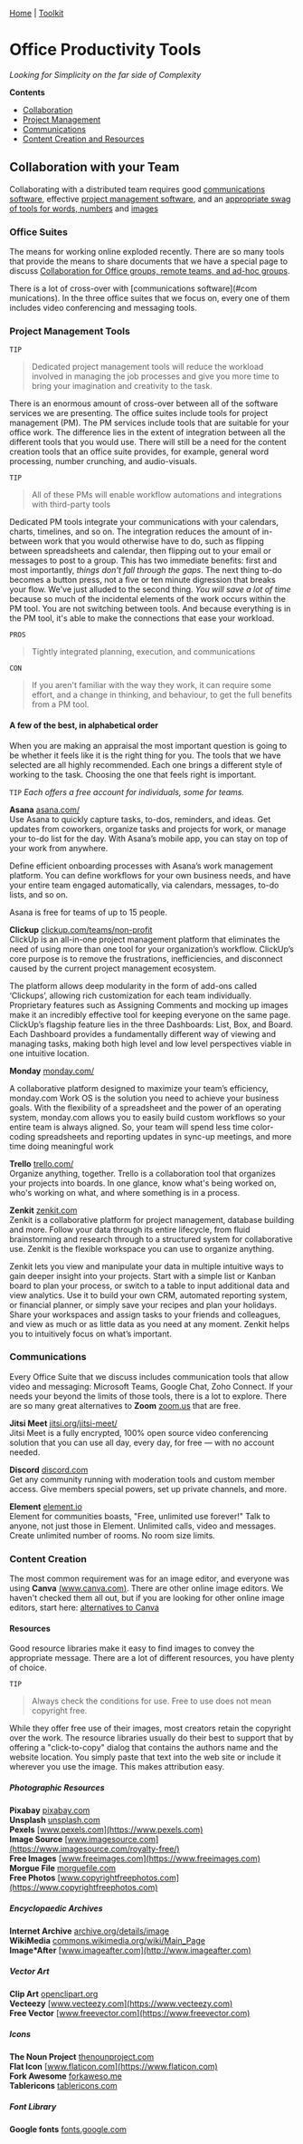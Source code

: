 [Home](index.md) | [Toolkit](Toolkit.md) 

# Office Productivity Tools

*Looking for Simplicity on the far side of Complexity*

**Contents**  
- [Collaboration](#collaboration)  
- [Project Management](#management)  
- [Communications](#communications)  
- [Content Creation and Resources](#avcontent)  


## Collaboration with your Team <a name="collaboration"></a>

Collaborating with a distributed team requires good [communications software](#communications), effective [project management software](#management), and an [appropriate swag of tools for words, numbers](#office) and [images](#avcontent) 


### Office Suites <a name="office"></a>
The means for working online exploded recently. There are so many tools that provide the means to share documents that we  have a special page to discuss [Collaboration for Office groups, remote teams, and ad-hoc groups](Collaboration.md).

There is a lot of cross-over with [communications software](#com	munications). In the three office suites that we focus on, every one of them includes video conferencing and messaging tools. 


### Project Management Tools <a name="management"></a>

``TIP``
>Dedicated project management tools will reduce the workload involved in managing the job processes and give you more time to bring your imagination and creativity to the task. 

There is an enormous amount of cross-over between all of the software services we are presenting. The office suites include tools for project management (PM). The PM services include tools that are suitable for your office work. The difference lies in the extent of integration between all the different tools that you would use. There will still be a need for the content creation tools that an office suite provides, for example, general word processing,  number crunching, and audio-visuals. 


``TIP`` 
>All of these PMs will enable workflow automations and integrations with third-party tools

Dedicated PM tools integrate your communications with your calendars, charts, timelines, and so on. The integration reduces the amount of in-between work that you would otherwise have to do, such as flipping between spreadsheets and calendar, then flipping out to your email or messages to post to a group. This has two immediate benefits: first and most importantly, *things don't fall through the gaps*. The next thing to-do becomes a button press, not a five or ten minute digression that breaks your flow. We've just alluded to the second thing. *You will save a lot of time* because so much of the incidental elements of the work occurs within the PM tool. You are not switching between tools. And because everything is in the PM tool, it's able to make the connections that ease your workload. 

``PROS``  
>Tightly integrated planning, execution, and communications 


``CON`` 
>If you aren't familiar with the way they work, it can require some effort, and a change in thinking, and behaviour, to get the full benefits from a PM tool.


#### A few of the best, in alphabetical order

When you are making an appraisal the most important question is going to be whether it feels like it is the right thing for you. The tools that we have selected are all highly recommended. Each one brings a different style of working to the task. Choosing the one that feels right is important. 

``TIP`` *Each offers a free account for individuals, some for teams.*


**Asana** [asana.com/](https://asana.com/)  
Use Asana to quickly capture tasks, to-dos, reminders, and ideas. Get updates from coworkers, organize tasks and projects for work, or manage your to-do list for the day. With Asana’s mobile app, you can stay on top of your work from anywhere. 

Define efficient onboarding processes with Asana’s work management platform. You can define workflows for your own business needs, and have your entire team engaged automatically, via calendars, messages, to-do lists, and so on. 

Asana is free for teams of up to 15 people. 


**Clickup** [clickup.com/teams/non-profit](https://clickup.com/teams/non-profit)  
ClickUp is an all-in-one project management platform that eliminates the need of using more than one tool for your organization’s workflow. ClickUp’s core purpose is to remove the frustrations, inefficiencies, and disconnect caused by the current project management ecosystem.

The platform allows deep modularity in the form of add-ons called ‘Clickups’, allowing rich customization for each team individually. Proprietary features such as Assigning Comments and mocking up images make it an incredibly effective tool for keeping everyone on the same page. ClickUp’s flagship feature lies in the three Dashboards: List, Box, and Board. Each Dashboard provides a fundamentally different way of viewing and managing tasks, making both high level and low level perspectives viable in one intuitive location.

**Monday** [monday.com/](https://monday.com/)  

A collaborative platform designed to maximize your team’s efficiency, monday.com Work OS is the solution you need to achieve your business goals. With the flexibility of a spreadsheet and the power of an operating system, monday.com allows you to easily build custom workflows so your entire team is always aligned. So, your team will spend less time color-coding spreadsheets and reporting updates in sync-up meetings, and more time doing meaningful work

**Trello** [trello.com/](https://trello.com/)  
Organize anything, together. Trello is a collaboration tool that organizes your projects into boards. In one glance, know what's being worked on, who's working on what, and where something is in a process.
 

**Zenkit** [zenkit.com](https://zenkit.com)  
Zenkit is a collaborative platform for project management, database building and more. Follow your data through its entire lifecycle, from fluid brainstorming and research through to a structured system for collaborative use. Zenkit is the flexible workspace you can use to organize anything.

Zenkit lets you view and manipulate your data in multiple intuitive ways to gain deeper insight into your projects. Start with a simple list or Kanban board to plan your process, or switch to a table to input additional data and view analytics. Use it to build your own CRM, automated reporting system, or financial planner, or simply save your recipes and plan your holidays. Share your workspaces and assign tasks to your friends and colleagues, and view as much or as little data as you need at any moment. Zenkit helps you to intuitively focus on what’s important.

### Communications  <a name="communications"></a>

Every Office Suite that we discuss includes communication tools that allow video and messaging: Microsoft Teams, Google Chat, Zoho Connect. If your needs your beyond the limits of those tools, there is a lot to explore. There are so many great alternatives to **Zoom** [zoom.us](https://zoom.us) that are free.

**Jitsi Meet** [jitsi.org/jitsi-meet/](https://jitsi.org/jitsi-meet/)  
Jitsi Meet is a fully encrypted, 100% open source video conferencing solution that you can use all day, every day, for free — with no account needed.  

**Discord** [discord.com](https://discord.com)   
Get any community running with moderation tools and custom member access. Give members special powers, set up private channels, and more.  

**Element** [element.io](https://element.io)   
Element for communities boasts, "Free, unlimited use forever!" Talk to anyone, not just those in Element. Unlimited calls, video and messages. Create unlimited number of rooms. No room size limits. 


### Content Creation <a name="avcontent"></a>

The most common requirement was for an image editor, and everyone was using **Canva**  [(www.canva.com)](https://www.canva.com). There are other online image editors. We haven't checked them all out, but if you are looking for other online image editors, start here: [alternatives to Canva](https://alternativeto.net/software/canva/?platform=online)

#### Resources
Good resource libraries make it easy to find images to convey the appropriate message. There are a lot of different resources, you have plenty of choice. 

``TIP`` 
>Always check the conditions for use. Free to use does not mean copyright free. 

While they offer free use of their images, most creators retain the copyright over the work. The resource libraries usually do their best to support that by offering a "click-to-copy" dialog that contains the authors name and the website location. You simply paste that text into the web site or include it wherever you use the image. This makes attribution easy. 


##### Photographic Resources

**Pixabay** [pixabay.com](https://pixabay.com)  
**Unsplash** [unsplash.com](https://unsplash.com)  
**Pexels** [www.pexels.com](https://www.pexels.com)  
**Image Source** [www.imagesource.com](https://www.imagesource.com/royalty-free/)  
**Free Images** [www.freeimages.com](https://www.freeimages.com)  
**Morgue File** [morguefile.com](https://morguefile.com)  
**Free Photos** [www.copyrightfreephotos.com](https://www.copyrightfreephotos.com)  

##### Encyclopaedic Archives
**Internet Archive** [archive.org/details/image](https://archive.org/details/image)  
**WikiMedia** [commons.wikimedia.org/wiki/Main_Page](https://commons.wikimedia.org/wiki/Main_Page)  
**Image\*After** [www.imageafter.com](http://www.imageafter.com) 

##### Vector Art
**Clip Art** [openclipart.org](https://openclipart.org)  
**Vecteezy** [www.vecteezy.com](https://www.vecteezy.com)  
**Free Vector** [www.freevector.com](https://www.freevector.com)  

##### Icons
**The Noun Project** [thenounproject.com](https://thenounproject.com)  
**Flat Icon** [www.flaticon.com](https://www.flaticon.com)  
**Fork Awesome** [forkaweso.me](https://forkaweso.me/Fork-Awesome/icons/)  
**Tablericons** [tablericons.com](https://tablericons.com)  

##### Font Library

**Google fonts** [fonts.google.com](https://fonts.google.com)  
